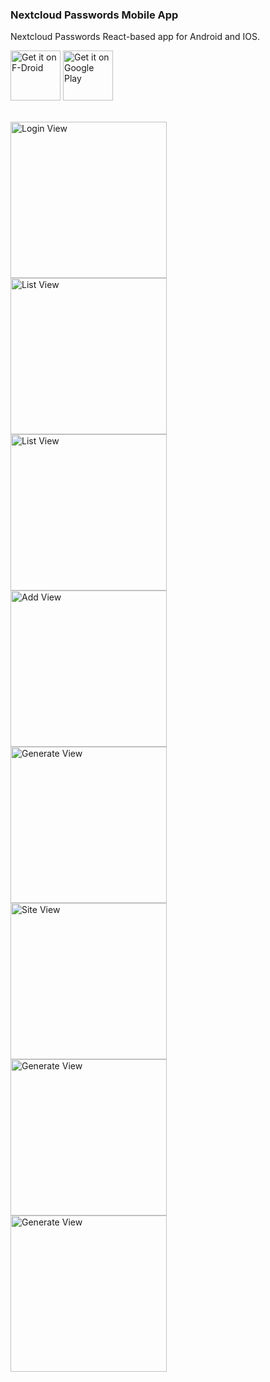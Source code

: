 ### Nextcloud Passwords Mobile App

Nextcloud Passwords React-based app for Android and IOS.

[<img src="https://fdroid.gitlab.io/artwork/badge/get-it-on.png"
     alt="Get it on F-Droid"
     height="80">](https://f-droid.org/packages/com.nextcloudpasswords/)
[<img src="https://play.google.com/intl/en_us/badges/images/generic/en-play-badge.png"
     alt="Get it on Google Play"
     height="80">](https://play.google.com/store/apps/details?id=com.nextcloudpasswords)

<br />
<div style="display: flex; flex-direction: column">
  <img src="https://github.com/daper/nextcloud-passwords-app/raw/master/assets/login-view.jpg" alt="Login View" width="250" />
  <img src="https://github.com/daper/nextcloud-passwords-app/raw/master/assets/list-view.jpg" alt="List View" width="250" />
  <img src="https://github.com/daper/nextcloud-passwords-app/raw/master/assets/list-path-view.jpg" alt="List View" width="250" />
  <img src="https://github.com/daper/nextcloud-passwords-app/raw/master/assets/lock-view.jpg" alt="Add View" width="250" />
  <img src="https://github.com/daper/nextcloud-passwords-app/raw/master/assets/settings-view.jpg" alt="Generate View" width="250" />
  <img src="https://github.com/daper/nextcloud-passwords-app/raw/master/assets/site-view.jpg" alt="Site View" width="250" />
  <img src="https://github.com/daper/nextcloud-passwords-app/raw/master/assets/generate-view.jpg" alt="Generate View" width="250" />
  <img src="https://github.com/daper/nextcloud-passwords-app/raw/master/assets/favorites-view.jpg" alt="Generate View" width="250" />
</div>
